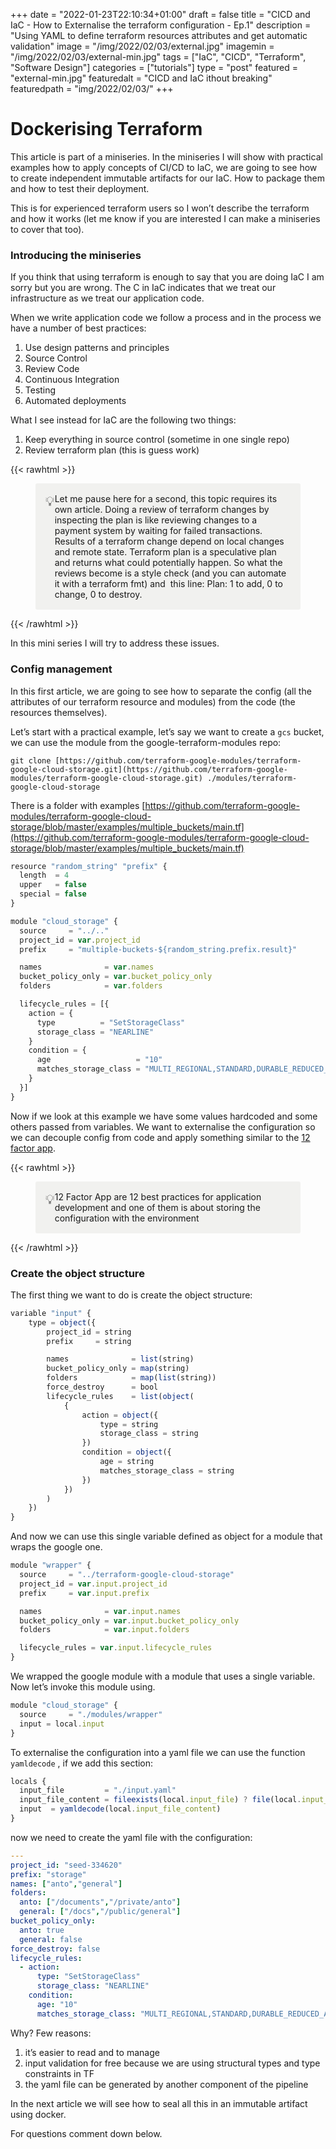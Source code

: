 +++
date = "2022-01-23T22:10:34+01:00"
draft = false
title = "CICD and IaC - How to Externalise the terraform configuration - Ep.1"
description = "Using YAML to define terraform resources attributes and get automatic validation"
image = "/img/2022/02/03/external.jpg"
imagemin = "/img/2022/02/03/external-min.jpg"
tags = ["IaC", "CICD", "Terraform", "Software Design"]
categories = ["tutorials"]
type = "post"
featured = "external-min.jpg"
featuredalt = "CICD and IaC ithout breaking"
featuredpath = "img/2022/02/03/"
+++

# Dockerising Terraform

This article is part of a miniseries. In the miniseries I will show with practical examples how to apply concepts of CI/CD to IaC, we are going to see how to create independent immutable artifacts for our IaC. How to package them and how to test their deployment.

This is for experienced terraform users so I won’t describe the terraform and how it works (let me know if you are interested I can make a miniseries to cover that too).

### Introducing the miniseries

If you think that using terraform is enough to say that you are doing IaC I am sorry but you are wrong. The C in IaC indicates that we treat our infrastructure as we treat our application code.

When we write application code we follow a process and in the process we have a number of best practices:

1. Use design patterns and principles
2. Source Control
3. Review Code
4. Continuous Integration
5. Testing
6. Automated deployments

What I see instead for IaC are the following two things:

1. Keep everything in source control (sometime in one single repo)
2. Review terraform plan (this is guess work)

{{< rawhtml >}}
<figure style="white-space:pre-wrap;display:flex;background: rgba(241, 241, 239, 1);border-radius: 3px;padding: 1rem;"><div style="font-size:1.5em"><span class="icon">💡</span></div><div style="width:100%">Let me pause here for a second, this topic requires its own article. Doing a review of terraform changes by inspecting the plan is like reviewing changes to a payment system by waiting for failed transactions. Results of a terraform change depend on local changes and remote state. Terraform plan is a speculative plan and returns what could potentially happen. So what the reviews become is a style check (and you can automate it with a terraform fmt) and  this line: Plan: 1 to add, 0 to change, 0 to destroy.</span></div></figure>
{{< /rawhtml >}}

In this mini series I will try to address these issues.

### Config management

In this first article, we are going to see how to separate the config (all the attributes of our terraform resource and modules) from the code (the resources themselves). 

Let’s start with a practical example, let’s say we want to create a `gcs` bucket, we can use the module from the google-terraform-modules repo:


`git clone [https://github.com/terraform-google-modules/terraform-google-cloud-storage.git](https://github.com/terraform-google-modules/terraform-google-cloud-storage.git) ./modules/terraform-google-cloud-storage`

There is a folder with examples [https://github.com/terraform-google-modules/terraform-google-cloud-storage/blob/master/examples/multiple_buckets/main.tf](https://github.com/terraform-google-modules/terraform-google-cloud-storage/blob/master/examples/multiple_buckets/main.tf)

```jsx
resource "random_string" "prefix" {
  length  = 4
  upper   = false
  special = false
}

module "cloud_storage" {
  source     = "../.."
  project_id = var.project_id
  prefix     = "multiple-buckets-${random_string.prefix.result}"

  names              = var.names
  bucket_policy_only = var.bucket_policy_only
  folders            = var.folders

  lifecycle_rules = [{
    action = {
      type          = "SetStorageClass"
      storage_class = "NEARLINE"
    }
    condition = {
      age                   = "10"
      matches_storage_class = "MULTI_REGIONAL,STANDARD,DURABLE_REDUCED_AVAILABILITY"
    }
  }]
}
```

Now if we look at this example we have some values hardcoded and some others passed from variables. We want to externalise the configuration so we can decouple config from code and apply something similar to the [12 factor app](https://12factor.net/config "12 Factor App config").

{{< rawhtml >}}
<figure style="white-space:pre-wrap;display:flex;background: rgba(241, 241, 239, 1);border-radius: 3px;padding: 1rem;"><div style="font-size:1.5em"><span class="icon">💡</span></div><div style="width:100%">12 Factor App are 12 best practices for application development and one of them is about storing the configuration with the environment</span></div></figure>
{{< /rawhtml >}}

### Create the object structure

The first thing we want to do is create the object structure:

```jsx
variable "input" {
    type = object({
        project_id = string
        prefix     = string

        names              = list(string)
        bucket_policy_only = map(string)
        folders            = map(list(string))
        force_destroy      = bool
        lifecycle_rules    = list(object(
            {
                action = object({
                    type = string
                    storage_class = string
                })
                condition = object({
                    age = string
                    matches_storage_class = string
                })
            })    
        )
    })
}
```

And now we can use this single variable defined as object for a module that wraps the google one.

```jsx
module "wrapper" {
  source     = "../terraform-google-cloud-storage"
  project_id = var.input.project_id
  prefix     = var.input.prefix

  names              = var.input.names
  bucket_policy_only = var.input.bucket_policy_only
  folders            = var.input.folders

  lifecycle_rules = var.input.lifecycle_rules
}
```

We wrapped the google module with a module that uses a single variable. Now  let’s invoke this module using.

```jsx
module "cloud_storage" {
  source     = "./modules/wrapper"
  input = local.input
}
```

To externalise the configuration into a yaml file we can use the function `yamldecode` , if we add this section:

```jsx
locals {
  input_file         = "./input.yaml"
  input_file_content = fileexists(local.input_file) ? file(local.input_file) : "NoInputFileFound: true"
  input  = yamldecode(local.input_file_content)
}
```

now we need to create the yaml file with the configuration: 

```yaml
---
project_id: "seed-334620"
prefix: "storage"
names: ["anto","general"]
folders:
  anto: ["/documents","/private/anto"]
  general: ["/docs","/public/general"]
bucket_policy_only:
  anto: true
  general: false
force_destroy: false
lifecycle_rules:
  - action:
      type: "SetStorageClass"
      storage_class: "NEARLINE"
    condition:
      age: "10"
      matches_storage_class: "MULTI_REGIONAL,STANDARD,DURABLE_REDUCED_AVAILABILITY"
```

Why? Few reasons:

1. it’s easier to read and to manage
2. input validation for free because we are using structural types and type constraints in TF
3. the yaml file can be generated by another component of the pipeline

In the next article we will see how to seal all this in an immutable artifact using docker.

For questions comment down below.
